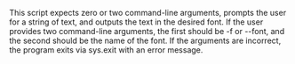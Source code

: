 This script expects zero or two command-line arguments, prompts the user for a string of text, and outputs the text in the desired font. If the user provides two command-line arguments, the first should be -f or --font, and the second should be the name of the font. If the arguments are incorrect, the program exits via sys.exit with an error message.